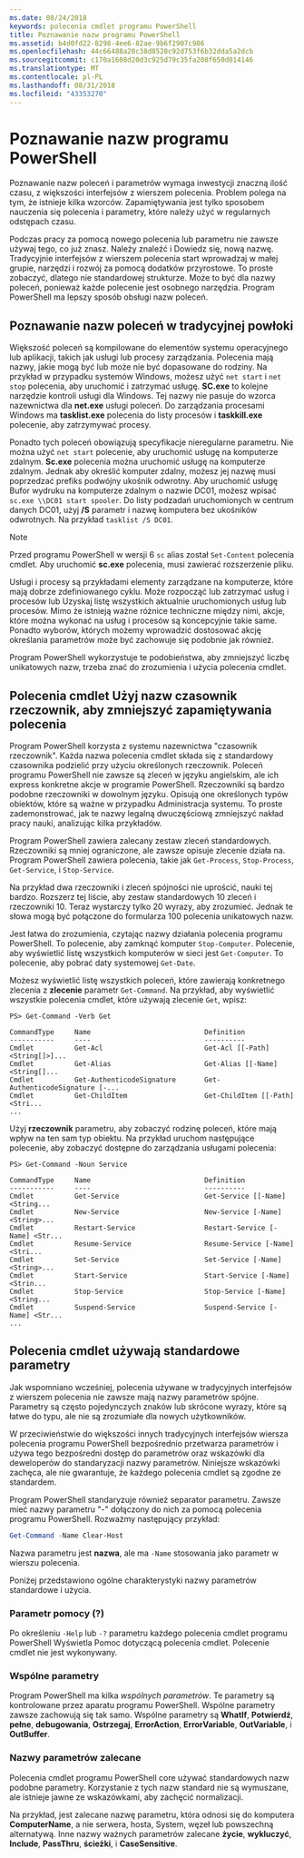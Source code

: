 ```yaml
---
ms.date: 08/24/2018
keywords: polecenia cmdlet programu PowerShell
title: Poznawanie nazw programu PowerShell
ms.assetid: b4d0fd22-8298-4ee6-82ae-9b6f2907c986
ms.openlocfilehash: 44c66488a20c38d8528c92d753f6b32dda5a2dcb
ms.sourcegitcommit: c170a1608d20d3c925d79c35fa208f650d014146
ms.translationtype: MT
ms.contentlocale: pl-PL
ms.lasthandoff: 08/31/2018
ms.locfileid: "43353270"
---
```

# <a name="learning-powershell-names"></a>Poznawanie nazw programu PowerShell

Poznawanie nazw poleceń i parametrów wymaga inwestycji znaczną ilość czasu, z większości interfejsów z wierszem polecenia. Problem polega na tym, że istnieje kilka wzorców. Zapamiętywania jest tylko sposobem nauczenia się polecenia i parametry, które należy użyć w regularnych odstępach czasu.

Podczas pracy za pomocą nowego polecenia lub parametru nie zawsze używaj tego, co już znasz. Należy znaleźć i Dowiedz się, nową nazwę. Tradycyjnie interfejsów z wierszem polecenia start wprowadzaj w małej grupie, narzędzi i rozwój za pomocą dodatków przyrostowe. To proste zobaczyć, dlatego nie standardowej strukturze.
Może to być dla nazwy poleceń, ponieważ każde polecenie jest osobnego narzędzia. Program PowerShell ma lepszy sposób obsługi nazw poleceń.

## <a name="learning-command-names-in-traditional-shells"></a>Poznawanie nazw poleceń w tradycyjnej powłoki

Większość poleceń są kompilowane do elementów systemu operacyjnego lub aplikacji, takich jak usługi lub procesy zarządzania. Polecenia mają nazwy, jakie mogą być lub może nie być dopasowane do rodziny. Na przykład w przypadku systemów Windows, możesz użyć `net start` i `net stop` polecenia, aby uruchomić i zatrzymać usługę. **SC.exe** to kolejne narzędzie kontroli usługi dla Windows. Tej nazwy nie pasuje do wzorca nazewnictwa dla **net.exe** usługi poleceń. Do zarządzania procesami Windows ma **tasklist.exe** polecenia do listy procesów i **taskkill.exe** polecenie, aby zatrzymywać procesy.

Ponadto tych poleceń obowiązują specyfikacje nieregularne parametru. Nie można użyć `net start` polecenie, aby uruchomić usługę na komputerze zdalnym. **Sc.exe** polecenia można uruchomić usługę na komputerze zdalnym. Jednak aby określić komputer zdalny, możesz jej nazwę musi poprzedzać prefiks podwójny ukośnik odwrotny. Aby uruchomić usługę Bufor wydruku na komputerze zdalnym o nazwie DC01, możesz wpisać `sc.exe \\DC01 start spooler`.
Do listy podzadań uruchomionych w centrum danych DC01, użyj **/S** parametr i nazwę komputera bez ukośników odwrotnych. Na przykład `tasklist /S DC01`.

> [!NOTE]
> Przed programu PowerShell w wersji 6 `sc` alias został `Set-Content` polecenia cmdlet. Aby uruchomić **sc.exe** polecenia, musi zawierać rozszerzenie pliku.

Usługi i procesy są przykładami elementy zarządzane na komputerze, które mają dobrze zdefiniowanego cyklu. Może rozpocząć lub zatrzymać usług i procesów lub Uzyskaj listę wszystkich aktualnie uruchomionych usług lub procesów. Mimo że istnieją ważne różnice techniczne między nimi, akcje, które można wykonać na usług i procesów są koncepcyjnie takie same. Ponadto wyborów, których możemy wprowadzić dostosować akcję określania parametrów może być zachowuje się podobnie jak również.

Program PowerShell wykorzystuje te podobieństwa, aby zmniejszyć liczbę unikatowych nazw, trzeba znać do zrozumienia i użycia polecenia cmdlet.

## <a name="cmdlets-use-verb-noun-names-to-reduce-command-memorization"></a>Polecenia cmdlet Użyj nazw czasownik rzeczownik, aby zmniejszyć zapamiętywania polecenia

Program PowerShell korzysta z systemu nazewnictwa "czasownik rzeczownik". Każda nazwa polecenia cmdlet składa się z standardowy czasownika podzielić przy użyciu określonych rzeczownik. Poleceń programu PowerShell nie zawsze są zleceń w języku angielskim, ale ich express konkretne akcje w programie PowerShell. Rzeczowniki są bardzo podobne rzeczowniki w dowolnym języku. Opisują one określonych typów obiektów, które są ważne w przypadku Administracja systemu. To proste zademonstrować, jak te nazwy legalną dwuczęściową zmniejszyć nakład pracy nauki, analizując kilka przykładów.

Program PowerShell zawiera zalecany zestaw zleceń standardowych. Rzeczowniki są mniej ograniczone, ale zawsze opisuje zlecenie działa na. Program PowerShell zawiera polecenia, takie jak `Get-Process`, `Stop-Process`, `Get-Service`, i `Stop-Service`.

Na przykład dwa rzeczowniki i zleceń spójności nie uprościć, nauki tej bardzo. Rozszerz tej liście, aby zestaw standardowych 10 zleceń i rzeczowniki 10. Teraz wystarczy tylko 20 wyrazy, aby zrozumieć.
Jednak te słowa mogą być połączone do formularza 100 polecenia unikatowych nazw.

Jest łatwa do zrozumienia, czytając nazwy działania polecenia programu PowerShell. To polecenie, aby zamknąć komputer `Stop-Computer`. Polecenie, aby wyświetlić listę wszystkich komputerów w sieci jest `Get-Computer`. To polecenie, aby pobrać daty systemowej `Get-Date`.

Możesz wyświetlić listę wszystkich poleceń, które zawierają konkretnego zlecenia z **zlecenie** parametr `Get-Command`. Na przykład, aby wyświetlić wszystkie polecenia cmdlet, które używają zlecenie `Get`, wpisz:

```
PS> Get-Command -Verb Get

CommandType     Name                            Definition
-----------     ----                            ----------
Cmdlet          Get-Acl                         Get-Acl [[-Path] <String[]>]...
Cmdlet          Get-Alias                       Get-Alias [[-Name] <String[]...
Cmdlet          Get-AuthenticodeSignature       Get-AuthenticodeSignature [-...
Cmdlet          Get-ChildItem                   Get-ChildItem [[-Path] <Stri...
...
```

Użyj **rzeczownik** parametru, aby zobaczyć rodzinę poleceń, które mają wpływ na ten sam typ obiektu. Na przykład uruchom następujące polecenie, aby zobaczyć dostępne do zarządzania usługami polecenia:

```
PS> Get-Command -Noun Service

CommandType     Name                            Definition
-----------     ----                            ----------
Cmdlet          Get-Service                     Get-Service [[-Name] <String...
Cmdlet          New-Service                     New-Service [-Name] <String>...
Cmdlet          Restart-Service                 Restart-Service [-Name] <Str...
Cmdlet          Resume-Service                  Resume-Service [-Name] <Stri...
Cmdlet          Set-Service                     Set-Service [-Name] <String>...
Cmdlet          Start-Service                   Start-Service [-Name] <Strin...
Cmdlet          Stop-Service                    Stop-Service [-Name] <String...
Cmdlet          Suspend-Service                 Suspend-Service [-Name] <Str...
...
```

## <a name="cmdlets-use-standard-parameters"></a>Polecenia cmdlet używają standardowe parametry

Jak wspomniano wcześniej, polecenia używane w tradycyjnych interfejsów z wierszem polecenia nie zawsze mają nazwy parametrów spójne. Parametry są często pojedynczych znaków lub skrócone wyrazy, które są łatwe do typu, ale nie są zrozumiałe dla nowych użytkowników.

W przeciwieństwie do większości innych tradycyjnych interfejsów wiersza polecenia programu PowerShell bezpośrednio przetwarza parametrów i używa tego bezpośredni dostęp do parametrów oraz wskazówki dla deweloperów do standaryzacji nazwy parametrów. Niniejsze wskazówki zachęca, ale nie gwarantuje, że każdego polecenia cmdlet są zgodne ze standardem.

Program PowerShell standaryzuje również separator parametru. Zawsze mieć nazwy parametru "-" dołączony do nich za pomocą polecenia programu PowerShell. Rozważmy następujący przykład:

```powershell
Get-Command -Name Clear-Host
```

Nazwa parametru jest **nazwa**, ale ma `-Name` stosowania jako parametr w wierszu polecenia.

Poniżej przedstawiono ogólne charakterystyki nazwy parametrów standardowe i użycia.

### <a name="the-help-parameter-"></a>Parametr pomocy (?)

Po określeniu `-Help` lub `-?` parametru każdego polecenia cmdlet programu PowerShell Wyświetla Pomoc dotyczącą polecenia cmdlet. Polecenie cmdlet nie jest wykonywany.

### <a name="common-parameters"></a>Wspólne parametry

Program PowerShell ma kilka *wspólnych parametrów*. Te parametry są kontrolowane przez aparatu programu PowerShell. Wspólne parametry zawsze zachowują się tak samo. Wspólne parametry są **WhatIf**, **Potwierdź**, **pełne**, **debugowania**, **Ostrzegaj**, **ErrorAction**, **ErrorVariable**, **OutVariable**, i **OutBuffer**.

### <a name="recommended-parameter-names"></a>Nazwy parametrów zalecane

Polecenia cmdlet programu PowerShell core używać standardowych nazw podobne parametry. Korzystanie z tych nazw standard nie są wymuszane, ale istnieje jawne ze wskazówkami, aby zachęcić normalizacji.

Na przykład, jest zalecane nazwę parametru, która odnosi się do komputera **ComputerName**, a nie serwera, hosta, System, węzeł lub powszechną alternatywą. Inne nazwy ważnych parametrów zalecane **życie**, **wykluczyć**, **Include**, **PassThru**, **ścieżki**, i **CaseSensitive**.
